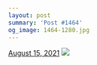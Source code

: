 ```yaml
---
layout: post
summary: 'Post #1464'
og_image: 1464-1280.jpg
---
```


<p>
  <time>
    <a href="/1464">August 15, 2021</a>
  </time>
  <a href="/1464">
    <img src="{{ site.assets_url }}/1464-640.jpg" srcset="{{ site.assets_url }}/1464-320.jpg 320w, {{ site.assets_url }}/1464-640.jpg 640w, {{ site.assets_url }}/1464-960.jpg 960w, {{ site.assets_url }}/1464-1280.jpg 1280w" sizes="(min-width: 700px) 50vw, calc(100vw - 2rem)" />
  </a>
</p>

